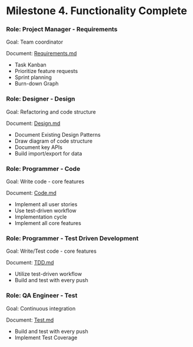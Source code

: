 # Milestone 4. Functionality Complete

### Role: Project Manager - Requirements

Goal: Team coordinator

Document: [Requirements.md](https://github.com/Twitter-Clone/twitter-clone-documentation/blob/master/milestone-4/Requirements.md)

- Task Kanban
- Prioritize feature requests
- Sprint planning
- Burn-down Graph

### Role: Designer - Design

Goal: Refactoring and code structure

Document: [Design.md](https://github.com/Twitter-Clone/twitter-clone-documentation/blob/master/milestone-4/Design.md)

- Document Existing Design Patterns
- Draw diagram of code structure
- Document key APIs
- Build import/export for data

### Role: Programmer - Code

Goal: Write code - core features

Document: [Code.md](https://github.com/Twitter-Clone/twitter-clone-documentation/blob/master/milestone-4/Code.md)

- Implement all user stories
- Use test-driven workflow
- Implementation cycle
- Implement all core features

### Role: Programmer - Test Driven Development

Goal: Write/Test code - core features

Document: [TDD.md](https://github.com/Twitter-Clone/twitter-clone-documentation/blob/master/milestone-4/TDD.md)

- Utilize test-driven workflow
- Build and test with every push

### Role: QA Engineer - Test

Goal: Continuous integration

Document: [Test.md](https://github.com/Twitter-Clone/twitter-clone-documentation/blob/master/milestone-4/Test.md)

- Build and test with every push  
- Implement Test Coverage


